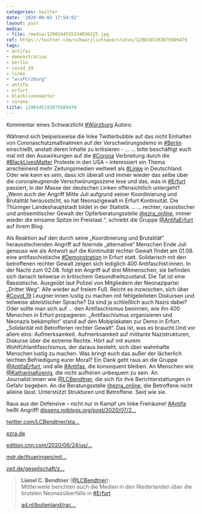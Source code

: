 ```yaml
---
categories: twitter
date: '2020-08-03 17:54:02'
layout: post
media:
- file: /media/1290344555334836225.jpg
ref: https://twitter.com/schwarzlichtwue/status/1290345193875689479
tags:
- antifas
- demonstration
- berlin
- covid_19
- linke
- "w\xFCrzburg"
- antifa
- erfurt
- blacklivesmatter
- corona
title: 1290345193875689479
---
```

Kommentar eines Schwarzlicht [#Würzburg](/t/würzburg) Autors:



Während sich beipielsweise die linke Twitterbubble auf das nicht Einhalten von Coronaschutzmaßnahmen auf der Verschwörungsdemo in [#Berlin](/t/berlin) einschießt, anstatt deren Inhalte zu kritisieren - ... 
... bitte beschäftigt euch mal mit den Auswirkungen auf die [#Corona](/t/corona) Verbreitung durch die [#BlackLivesMatter](/t/blacklivesmatter)  Proteste in den USA – interessiert ein Thema anscheinend mehr Zeitungsmedien weltweit als [#Linke](/t/linke) in Deutschland.
Oder wie kann es sein, dass ich überall und immer wieder das selbe über die coronaleugnende Verschwörungsszene lese und das, was in [#Erfurt](/t/erfurt) passiert, in der Masse der deutschen Linken offensichtlich untergeht?
„Wenn auch der Angriff Mitte Juli aufgrund seiner Koordinierung und Brutalität heraussticht, so hat Neonazigewalt in Erfurt Kontinuität. Die Thüringer Landeshauptstadt bildet in der Statistik ...
... rechter, rassistischer und antisemitischer Gewalt der Opferberatungsstelle [@ezra_online](https://twitter.com/ezra_online), immer wieder die einsame Spitze im Freistaat.“, schreibt die Gruppe [@AntifaErfurt](https://twitter.com/AntifaErfurt) auf ihrem Blog.

Als Reaktion auf den durch seine „Koordinierung und Brutalität“ herausstechenden
Angriff auf feiernde „alternative“ Menschen Ende Juli genauso wie als Antwort auf die Kontinuität rechter Gewalt findet am 01.08. eine antifaschistische [#Demonstration](/t/demonstration) in Erfurt statt. Solidarisch mit den betroffenen rechter Gewalt zeigen sich lediglich 400 Antifaschist:innen.
In der Nacht zum 02.08. folgt ein Angriff auf drei Mitmenschen, sie befinden sich danach teilweise in kritischem Gesundheitszustand. Die Tat ist eine Rassistische. Ausgeübt laut Polizei von Mitgliedern der Neonazipartei „Dritter Weg“.
Alle wieder auf freiem Fuß. Reicht es inzwischen, sich über [#Covid_19](/t/covid_19) Leugner:innen lustig zu machen mit fehlgeleiteten Diskursen und teilweise ableistischer Sprache? Da sind ja schließlich auch Nazis dabei? Oder sollte man sich auf ... den Antifaschismus besinnen, wie ihn 400 Menschen in Erfurt propagieren. „Antifaschismus organisieren und Neonazis bekämpfen“ stand auf den Mobiplakaten zur Demo in Erfurt. „Solidarität mit Betroffenen rechter Gewalt“. Das ist, was es braucht.Und vor allem eins: Aufmerksamkeit.
Aufmerksamkeit auf militante Nazistrukturen, Diskurse über die extreme Rechte. Hört auf mit eurem Wohlfühlantifaschismus, der daraus besteht, sich über wahnhafte Menschen lustig zu machen. Was bringt euch das außer der lächerlich leichten Befriedigung eurer Moral?
Ein Dank geht raus an die Gruppe [@AntifaErfurt](https://twitter.com/AntifaErfurt), und alle [#Antifas](/t/antifas), die konsequent bleiben. An Menschen wie [@KatharinaKoenig](https://twitter.com/KatharinaKoenig), die nicht aufhören unbequem zu sein. An Journalist:innen wie [@LCBendtner](https://twitter.com/LCBendtner), die sich für ihre Berichterstattungen in Gefahr begeben.
An die Beratungsstelle [@ezra_online](https://twitter.com/ezra_online), die Betroffene nicht alleine lässt. Unterstützt Strukturen und Betroffene. Seid wie sie.



Raus aus der Defensive – nicht nur in Kampf um linke Freiräume! [#Antifa](/t/antifa) heißt Angriff!
[dissens.noblogs.org/post/2020/07/2…](https://dissens.noblogs.org/post/2020/07/24/antifa-demo-nach-naziangriff/#more-470)

[twitter.com/LCBendtner/sta…](https://twitter.com/LCBendtner/status/1289850178686476289)

[ezra.de](https://ezra.de/)

[edition.cnn.com/2020/06/24/us/…](https://edition.cnn.com/2020/06/24/us/coronavirus-cases-protests-black-lives-matter-trnd/index.html)

[mdr.de/thueringen/mit…](https://www.mdr.de/thueringen/mitte-west-thueringen/erfurt/erfurt-schlaegerei-staatskanzlei-festgenomme-freigelassen-100.html)

[zeit.de/gesellschaft/z…](https://www.zeit.de/gesellschaft/zeitgeschehen/2020-08/erfurt-rassistische-attacke-tatverdaechtige-dritter-weg)
> <b>Lionel C. Bendtner</b> ([@LCBendtner](https://twitter.com/LCBendtner)):  
>Mittlerweile berichten auch die Medien in den Niederlanden über die brutalen Neonaziüberfälle in [#Erfurt](/t/erfurt)    
>  
>  
>  
>[ad.nl/buitenland/rac…](https://www.ad.nl/buitenland/racistische-aanval-op-buitenlanders-in-duitsland-twee-gewonden-eentje-in-kritieke-toestand~acd94db3/)  

